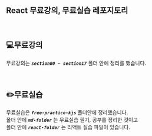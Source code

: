 ## **React 무료강의, 무료실습 레포지토리**

<br/>

## **💻무료강의**
  무료강의는 ***`section00 ~ section17`*** 폴더 안에 정리를 했습니다.

<br/>

## **✏️무료실습**
  무료실습은 ***`free-practice-kjs`*** 폴더안에 정리했습니다. <br/>
  폴더 안에 ***`md-folder`*** 는 무료실습 필기, 공부를 정리한 것이고 <br/>
  폴더 안에 ***`react-folder`*** 는 리액트 실습 파일이 있습니다.

